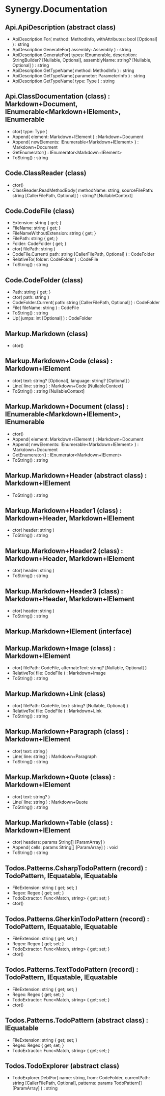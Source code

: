 ﻿# Synergy.Documentation

## Api.ApiDescription (abstract class)
 - ApiDescription.For(
     method: MethodInfo,
     withAttributes: bool [Optional]
   ) : string
 - ApiDescription.GenerateFor(
     assembly: Assembly
   ) : string
 - ApiDescription.GenerateFor(
     types: IEnumerable<Type>,
     description: StringBuilder? [Nullable, Optional],
     assemblyName: string? [Nullable, Optional]
   ) : string
 - ApiDescription.GetTypeName(
     method: MethodInfo
   ) : string
 - ApiDescription.GetTypeName(
     parameter: ParameterInfo
   ) : string
 - ApiDescription.GetTypeName(
     type: Type
   ) : string

## Api.ClassDocumentation (class) : Markdown+Document, IEnumerable<Markdown+IElement>, IEnumerable
 - ctor(
     type: Type
   )
 - Append(
     element: Markdown+IElement
   ) : Markdown+Document
 - Append(
     newElements: IEnumerable<Markdown+IElement>
   ) : Markdown+Document
 - GetEnumerator() : IEnumerator<Markdown+IElement>
 - ToString() : string

## Code.ClassReader (class)
 - ctor()
 - ClassReader.ReadMethodBody(
     methodName: string,
     sourceFilePath: string [CallerFilePath, Optional]
   ) : string? [NullableContext]

## Code.CodeFile (class)
 - Extension: string { get; }
 - FileName: string { get; }
 - FileNameWithoutExtension: string { get; }
 - FilePath: string { get; }
 - Folder: CodeFolder { get; }
 - ctor(
     filePath: string
   )
 - CodeFile.Current(
     path: string [CallerFilePath, Optional]
   ) : CodeFolder
 - RelativeTo(
     folder: CodeFolder
   ) : CodeFile
 - ToString() : string

## Code.CodeFolder (class)
 - Path: string { get; }
 - ctor(
     path: string
   )
 - CodeFolder.Current(
     path: string [CallerFilePath, Optional]
   ) : CodeFolder
 - File(
     fileName: string
   ) : CodeFile
 - ToString() : string
 - Up(
     jumps: int [Optional]
   ) : CodeFolder

## Markup.Markdown (class)
 - ctor()

## Markup.Markdown+Code (class) : Markdown+IElement
 - ctor(
     text: string? [Optional],
     language: string? [Optional]
   )
 - Line(
     line: string
   ) : Markdown+Code [NullableContext]
 - ToString() : string [NullableContext]

## Markup.Markdown+Document (class) : IEnumerable<Markdown+IElement>, IEnumerable
 - ctor()
 - Append(
     element: Markdown+IElement
   ) : Markdown+Document
 - Append(
     newElements: IEnumerable<Markdown+IElement>
   ) : Markdown+Document
 - GetEnumerator() : IEnumerator<Markdown+IElement>
 - ToString() : string

## Markup.Markdown+Header (abstract class) : Markdown+IElement
 - ToString() : string

## Markup.Markdown+Header1 (class) : Markdown+Header, Markdown+IElement
 - ctor(
     header: string
   )
 - ToString() : string

## Markup.Markdown+Header2 (class) : Markdown+Header, Markdown+IElement
 - ctor(
     header: string
   )
 - ToString() : string

## Markup.Markdown+Header3 (class) : Markdown+Header, Markdown+IElement
 - ctor(
     header: string
   )
 - ToString() : string

## Markup.Markdown+IElement (interface)

## Markup.Markdown+Image (class) : Markdown+IElement
 - ctor(
     filePath: CodeFile,
     alternateText: string? [Nullable, Optional]
   )
 - RelativeTo(
     file: CodeFile
   ) : Markdown+Image
 - ToString() : string

## Markup.Markdown+Link (class)
 - ctor(
     filePath: CodeFile,
     text: string? [Nullable, Optional]
   )
 - RelativeTo(
     file: CodeFile
   ) : Markdown+Link
 - ToString() : string

## Markup.Markdown+Paragraph (class) : Markdown+IElement
 - ctor(
     text: string
   )
 - Line(
     line: string
   ) : Markdown+Paragraph
 - ToString() : string

## Markup.Markdown+Quote (class) : Markdown+IElement
 - ctor(
     text: string?
   )
 - Line(
     line: string
   ) : Markdown+Quote
 - ToString() : string

## Markup.Markdown+Table (class) : Markdown+IElement
 - ctor(
     headers: params String[] [ParamArray]
   )
 - Append(
     cells: params String[] [ParamArray]
   ) : void
 - ToString() : string

## Todos.Patterns.CsharpTodoPattern (record) : TodoPattern, IEquatable<TodoPattern>, IEquatable<CsharpTodoPattern>
 - FileExtension: string { get; set; }
 - Regex: Regex { get; set; }
 - TodoExtractor: Func<Match, string> { get; set; }
 - ctor()

## Todos.Patterns.GherkinTodoPattern (record) : TodoPattern, IEquatable<TodoPattern>, IEquatable<GherkinTodoPattern>
 - FileExtension: string { get; set; }
 - Regex: Regex { get; set; }
 - TodoExtractor: Func<Match, string> { get; set; }
 - ctor()

## Todos.Patterns.TextTodoPattern (record) : TodoPattern, IEquatable<TodoPattern>, IEquatable<TextTodoPattern>
 - FileExtension: string { get; set; }
 - Regex: Regex { get; set; }
 - TodoExtractor: Func<Match, string> { get; set; }
 - ctor()

## Todos.Patterns.TodoPattern (abstract class) : IEquatable<TodoPattern>
 - FileExtension: string { get; set; }
 - Regex: Regex { get; set; }
 - TodoExtractor: Func<Match, string> { get; set; }

## Todos.TodoExplorer (abstract class)
 - TodoExplorer.DebtFor(
     name: string,
     from: CodeFolder,
     currentPath: string [CallerFilePath, Optional],
     patterns: params TodoPattern[] [ParamArray]
   ) : string

